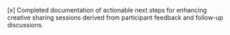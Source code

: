 [x] Completed documentation of actionable next steps for enhancing creative sharing sessions derived from participant feedback and follow-up discussions.